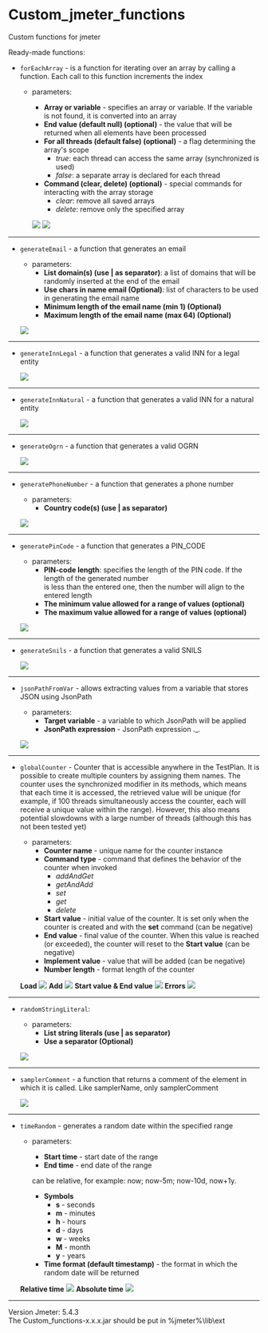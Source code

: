 # Custom_jmeter_functions

Custom functions for jmeter

Ready-made functions:
- `forEachArray` - is a function for iterating over an array by calling a function. Each call to this function increments the index
  - parameters:
    - **Array or variable** - specifies an array or variable. If the variable is not found, it is converted into an array
    - **End value (default null) (optional)** - the value that will be returned when all elements have been processed
    - **For all threads (default false) (optional)** - a flag determining the array's scope
      - _true_: each thread can access the same array (synchronized is used)
      - _false_: a separate array is declared for each thread
    - **Command (clear, delete) (optional)** - special commands for interacting with the array storage
      - _clear_: remove all saved arrays
      - _delete_: remove only the specified array

    ![](./README_GIFs/forEachArray_start.gif)
    ![](./README_GIFs/forEachArray_load.gif)
---
- `generateEmail` - a function that generates an email
    - parameters:
        - **List domain(s) (use | as separator)**: a list of domains that will be randomly inserted at the end of the email
        - **Use chars in name email (Optional)**: list of characters to be used in generating the email name
        - **Minimum length of the email name (min 1) (Optional)**
        - **Maximum length of the email name (max 64) (Optional)**

    ![](./README_GIFs/generateEmail.gif)
--- 
 - `generateInnLegal` - a function that generates a valid INN for a legal entity

    ![](./README_GIFs/generateInnLegal.gif)
 ---
 - `generateInnNatural` - a function that generates a valid INN for a natural entity

    ![](./README_GIFs/generateInnNatural.gif)
 ---
 - `generateOgrn` - a function that generates a valid OGRN

   ![](./README_GIFs/generateOgrn.gif)
 ---
- `generatePhoneNumber` - a function that generates a phone number
    - parameters:
        - **Country code(s) (use | as separator)**

  ![](./README_GIFs/generatePhoneNumber.gif)
---
- `generatePinCode` - a function that generates a PIN_CODE
    - parameters:
        - **PIN-code length**: specifies the length of the PIN code. If the length of the generated number   
          is less than the entered one, then the number will align to the entered length
        - **The minimum value allowed for a range of values (optional)**
        - **The maximum value allowed for a range of values (optional)**

  ![](./README_GIFs/generatePinCode.gif)
---
 - `generateSnils` - a function that generates a valid SNILS

   ![](./README_GIFs/generateSnils.gif)
---
 - `jsonPathFromVar` - allows extracting values from a variable that stores JSON using JsonPath
   - parameters:
     - **Target variable** - a variable to which JsonPath will be applied
     - **JsonPath expression** - JsonPath expression ._.

   ![](./README_GIFs/jsonPathFromVar.gif)
---
 - `globalCounter` - Counter that is accessible anywhere in the TestPlan. It is possible to create multiple counters by assigning them names. The counter uses the synchronized modifier in its methods, which means that each time it is accessed, the retrieved value will be unique (for example, if 100 threads simultaneously access the counter, each will receive a unique value within the range). However, this also means potential slowdowns with a large number of threads (although this has not been tested yet)
   - parameters:
     - **Counter name** - unique name for the counter instance
     - **Command type** - command that defines the behavior of the counter when invoked
       - _addAndGet_
       - _getAndAdd_
       - _set_
       - _get_
       - _delete_
     - **Start value** -  initial value of the counter. It is set only when the counter is created and with the **set** command (can be negative)
     - **End value** - final value of the counter. When this value is reached (or exceeded), the counter will reset to the **Start value** (can be negative)
     - **Implement value** - value that will be added (can be negative)
     - **Number length** - format length of the counter

   **Load**
   ![](./README_GIFs/globalCounter_load.gif)
    **Add**
   ![](./README_GIFs/globalCounter_add.gif)
    **Start value & End value**
   ![](./README_GIFs/globalCounter_start_end.gif)
   **Errors**
   ![](./README_GIFs/globalCounter_errors.gif)
---
 - `randomStringLiteral`:
   - parameters:
     - **List string literals (use | as separator)**
     - **Use a separator (Optional)**

   ![](./README_GIFs/randomStringLiteral.gif)
---
 - `samplerComment` - a function that returns a comment of the element in which it is called. Like samplerName, only samplerComment

   ![](./README_GIFs/samplerComment.gif)
---
 - `timeRandom` - generates a random date within the specified range
   - parameters:
     - **Start time** - start date of the range
     - **End time** - end date of the range

     can be relative, for example: now; now-5m; now-10d, now+1y.
     - **Symbols**
       - **s** - seconds
       - **m** - minutes
       - **h** - hours
       - **d** - days
       - **w** - weeks
       - **M** - month
       - **y** - years
     - **Time format (default timestamp)** - the format in which the random date will be returned
    
   **Relative time**
   ![](./README_GIFs/timeRandom_relative.gif)
   **Absolute time**
   ![](./README_GIFs/timeRandom_absolute.gif)
---
Version Jmeter: 5.4.3   
The Custom_functions-x.x.x.jar should be put in %jmeter%\lib\ext


